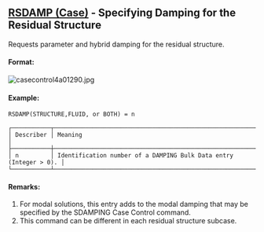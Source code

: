 ## [RSDAMP (Case)](https://help.hexagonmi.com/bundle/MSC_Nastran_2022.4/page/Nastran_Combined_Book/qrg/casecontrol4a/TOC.RSDAMP.Case.xhtml) - Specifying Damping for the Residual Structure

Requests parameter and hybrid damping for the residual structure.

#### Format:

![casecontrol4a01290.jpg](https://help-be.hexagonmi.com/bundle/MSC_Nastran_2022.4/page/Nastran_Combined_Book/qrg/casecontrol4a/../../../assets/casecontrol4a01290.jpg?_LANG=enus)  

#### Example:

```nastran
RSDAMP(STRUCTURE,FLUID, or BOTH) = n
```

```text
┌───────────┬───────────────────────────────────────────────────────────────────┐
│ Describer │ Meaning                                                           │
├───────────┼───────────────────────────────────────────────────────────────────┤
│ n         │ Identification number of a DAMPING Bulk Data entry (Integer > 0). │
└───────────┴───────────────────────────────────────────────────────────────────┘
```

#### Remarks:

1. For modal solutions, this entry adds to the modal damping that may be specified by the SDAMPING Case Control command.
2. This command can be different in each residual structure subcase.

